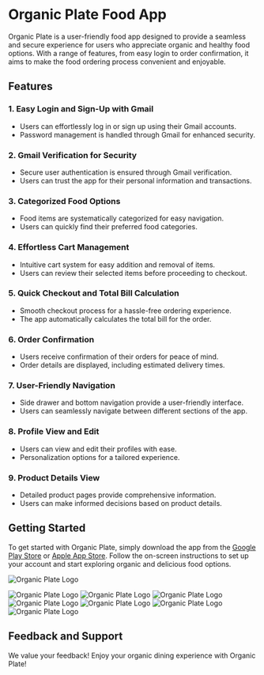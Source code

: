 # Organic Plate Food App

Organic Plate is a user-friendly food app designed to provide a seamless and secure experience for users who appreciate organic and healthy food options. With a range of features, from easy login to order confirmation, it aims to make the food ordering process convenient and enjoyable.

## Features

### 1. **Easy Login and Sign-Up with Gmail**
   - Users can effortlessly log in or sign up using their Gmail accounts.
   - Password management is handled through Gmail for enhanced security.

### 2. **Gmail Verification for Security**
   - Secure user authentication is ensured through Gmail verification.
   - Users can trust the app for their personal information and transactions.

### 3. **Categorized Food Options**
   - Food items are systematically categorized for easy navigation.
   - Users can quickly find their preferred food categories.

### 4. **Effortless Cart Management**
   - Intuitive cart system for easy addition and removal of items.
   - Users can review their selected items before proceeding to checkout.

### 5. **Quick Checkout and Total Bill Calculation**
   - Smooth checkout process for a hassle-free ordering experience.
   - The app automatically calculates the total bill for the order.

### 6. **Order Confirmation**
   - Users receive confirmation of their orders for peace of mind.
   - Order details are displayed, including estimated delivery times.

### 7. **User-Friendly Navigation**
   - Side drawer and bottom navigation provide a user-friendly interface.
   - Users can seamlessly navigate between different sections of the app.

### 8. **Profile View and Edit**
   - Users can view and edit their profiles with ease.
   - Personalization options for a tailored experience.

### 9. **Product Details View**
   - Detailed product pages provide comprehensive information.
   - Users can make informed decisions based on product details.

## Getting Started

To get started with Organic Plate, simply download the app from the [Google Play Store](#) or [Apple App Store](#). Follow the on-screen instructions to set up your account and start exploring organic and delicious food options.

![Organic Plate Logo](images/o1.png)

![Organic Plate Logo](images/o2.png)
![Organic Plate Logo](images/o3.png)
![Organic Plate Logo](images/o4.png)
![Organic Plate Logo](images/o5.png)
![Organic Plate Logo](images/o6.png)
![Organic Plate Logo](images/o7.png)
![Organic Plate Logo](images/o8.png)
## Feedback and Support

We value your feedback! 
Enjoy your organic dining experience with Organic Plate!
